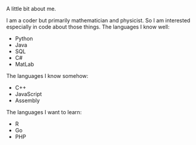 A little bit about me.

I am a coder but primarily mathematician and physicist. So I am interested especially in code about those things. The languages I know well:

- Python
- Java
- SQL
- C#
- MatLab

The languages I know somehow:
- C++
- JavaScript
- Assembly

The languages I want to learn:
- R
- Go
- PHP

